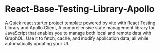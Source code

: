
# React-Base-Testing-Library-Apollo

A Quick react starter project template powered by vite with React Testing Library and Apollo Client, A comprehensive state management library for JavaScript that enables you to manage both local and remote data with GraphQL. Use it to fetch, cache, and modify application data, all while automatically updating your UI.
